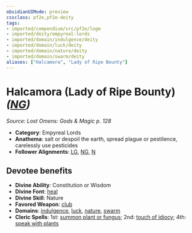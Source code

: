 ```yaml
---
obsidianUIMode: preview
cssclass: pf2e,pf2e-deity
tags:
- imported/compendium/src/pf2e/logm
- imported/deity/empyreal-lords
- imported/domain/indulgence/deity
- imported/domain/luck/deity
- imported/domain/nature/deity
- imported/domain/swarm/deity
aliases: ["Halcamora", "Lady of Ripe Bounty"]
---
```

# Halcamora (Lady of Ripe Bounty) *([NG](neutral-good-b1.md))*  
*Source: Lost Omens: Gods & Magic p. 128*  

- **Category**: Empyreal Lords
- **Anathema**: salt or despoil the earth, spread plague or pestilence, carelessly use pesticides
- **Follower Alignments**: [LG](lawful-goo-b1.md), [NG](neutral-good-b1.md), [N](neutral-b1.md)

## Devotee benefits

- **Divine Ability**: Constitution or Wisdom
- **Divine Font**: [heal](../../spells/heal.md)
- **Divine Skill**: Nature
- **Favored Weapon**: [club](../../equipment/items/club.md)
- **Domains**: [indulgence](../domains.md#Indulgence), [luck](../domains.md#Luck), [nature](../domains.md#Nature), [swarm](../domains.md#Swarm)
- **Cleric Spells**: 1st: [summon plant or fungus](../../spells/summon-plant-or-fungus.md); 2nd: [touch of idiocy](../../spells/touch-of-idiocy.md); 4th: [speak with plants](../../spells/speak-with-plants.md)